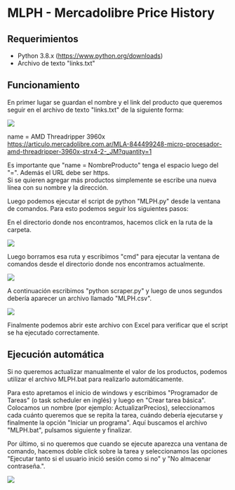 # MLPH - Mercadolibre Price History

## Requerimientos

- Python 3.8.x (https://www.python.org/downloads)
- Archivo de texto "links.txt"

## Funcionamiento

En primer lugar se guardan el nombre y el link del producto que queremos seguir en el archivo de texto "links.txt" de la siguiente forma:

![](https://i.imgur.com/3apLMjC.png)

name = AMD Threadripper 3960x  
https://articulo.mercadolibre.com.ar/MLA-844499248-micro-procesador-amd-threadripper-3960x-strx4-2-_JM?quantity=1

Es importante que "name = NombreProducto" tenga el espacio luego del "=". Además el URL debe ser https.  
Si se quieren agregar más productos simplemente se escribe una nueva línea con su nombre y la dirección.

Luego podemos ejecutar el script de python "MLPH.py" desde la ventana de comandos. Para esto podemos seguir los siguientes pasos:

En el directorio donde nos encontramos, hacemos click en la ruta de la carpeta.

![](https://i.imgur.com/LzIPvRj.png)

Luego borramos esa ruta y escribimos "cmd" para ejecutar la ventana de comandos desde el directorio donde nos encontramos actualmente.

![](https://i.imgur.com/Xcf3sbk.png)

A continuación escribimos "python scraper.py" y luego de unos segundos debería aparecer un archivo llamado "MLPH.csv".

![](https://i.imgur.com/ifujtNx.png)

Finalmente podemos abrir este archivo con Excel para verificar que el script se ha ejecutado correctamente.

## Ejecución automática

Si no queremos actualizar manualmente el valor de los productos, podemos utilizar el archivo MLPH.bat para realizarlo automáticamente.

Para esto apretamos el inicio de windows y escribimos "Programador de Tareas" (o task scheduler en inglés) y luego en "Crear tarea básica". Colocamos un nombre (por ejemplo: ActualizarPrecios), seleccionamos cada cuánto queremos que se repita la tarea, cuándo debería ejecutarse y finalmente la opción "Iniciar un programa". Aquí buscamos el archivo "MLPH.bat", pulsamos siguiente y finalizar.

Por último, si no queremos que cuando se ejecute aparezca una ventana de comando, hacemos doble click sobre la tarea y seleccionamos las opciones "Ejecutar tanto si el usuario inició sesión como si no" y "No almacenar contraseña.".

![](https://i.imgur.com/1VjgKa3.png)
